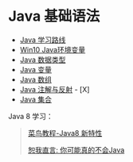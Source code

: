 # Java 基础语法

- [Java 学习路线](/java-base/00.java学习路线.md)
- [Win10 Java环境变量](/java-base/01.win10系统下的java环境.md)
- [Java 数据类型](/java-base/02.Java数据类型.md)
- [Java 变量](/java-base/03.Java变量.md)
- [Java 数组](/java-base/04.Java数组.md)
- [Java 注解与反射](/java-base/05.Java注解与反射.md) - [X]
- [Java 集合](/java-base/06.Java集合.md)

Java 8 学习：

> [菜鸟教程-Java8 新特性](https://www.runoob.com/java/java8-new-features.html) 
>
> [恕我直言: 你可能真的不会Java](https://www.kancloud.cn/hanxt/javacrazy/content) 